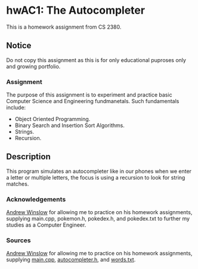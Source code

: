# hwAC1: The Autocompleter
This is a homework assignment from CS 2380.

## Notice
Do not copy this assignment as this is for only educational puproses only and growing portfolio.

### Assignment
The purpose of this assignment is to experiment and practice basic Computer Science and Engineering fundmanetals. Such fundamentals include:
- Object Oriented Programming.
- Binary Search and Insertion Sort Algorithms.
- Strings.
- Recursion.

## Description
This program simulates an autocompleter like in our phones when we enter a letter or multiple letters, the focus is using a recursion to look for string matches.

### Acknowledgements
[Andrew Winslow](https://github.com/andrewwinslow) for allowing me to practice on his homework assignments, supplying main.cpp, pokemon.h, pokedex.h, and pokedex.txt to further my studies as a Computer Engineer.

### Sources
[Andrew Winslow](https://github.com/andrewwinslow/cs2/tree/master/hwAC1) for allowing me to practice on his homework assignments, supplying [main.cpp](https://github.com/andrewwinslow/cs2/blob/master/hwAC1/main.cpp), [autocompleter.h](https://github.com/andrewwinslow/cs2/blob/master/hwAC1/autocompleter.h), and [words.txt](https://github.com/andrewwinslow/cs2/blob/master/hwAC1/words.txt).